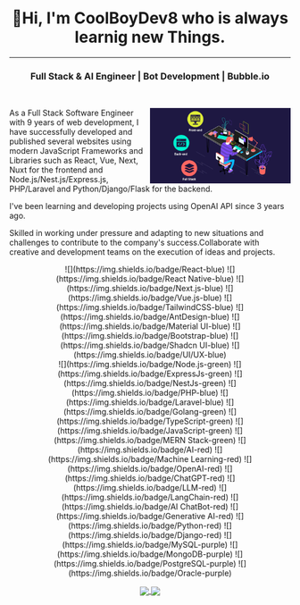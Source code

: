 <h1 align="center">👋Hi, I'm CoolBoyDev8 who is always learnig new Things.</h1>
<hr />
<h3 align="center">Full Stack & AI Engineer | Bot Development | Bubble.io </h3>

<br />

<p><img align="right" width="50%" src="fullstack.gif" alt="CoolBoyDev" /></p>

<p>As a Full Stack Software Engineer with 9 years of web development, I have successfully developed and published several websites using modern JavaScript Frameworks and Libraries such as React, Vue, Next, Nuxt for the frontend and Node.js/Nest.js/Express.js, PHP/Laravel and Python/Django/Flask for the backend.</p><p>I've been learning and developing projects using OpenAI API since 3 years ago.</p><p>Skilled in working under pressure and adapting to new situations and challenges to contribute to the company's success.Collaborate with creative and development teams on the execution of ideas and projects.</p>

<div align="center">![](https://img.shields.io/badge/React-blue) ![](https://img.shields.io/badge/React Native-blue) ![](https://img.shields.io/badge/Next.js-blue) ![](https://img.shields.io/badge/Vue.js-blue) ![](https://img.shields.io/badge/TailwindCSS-blue) ![](https://img.shields.io/badge/AntDesign-blue) ![](https://img.shields.io/badge/Material UI-blue) ![](https://img.shields.io/badge/Bootstrap-blue) ![](https://img.shields.io/badge/Shadcn UI-blue) ![](https://img.shields.io/badge/UI/UX-blue)
<br> ![](https://img.shields.io/badge/Node.js-green) ![](https://img.shields.io/badge/ExpressJs-green) ![](https://img.shields.io/badge/NestJs-green) ![](https://img.shields.io/badge/PHP-blue) ![](https://img.shields.io/badge/Laravel-blue) ![](https://img.shields.io/badge/Golang-green) ![](https://img.shields.io/badge/TypeScript-green) ![](https://img.shields.io/badge/JavaScript-green) ![](https://img.shields.io/badge/MERN Stack-green) ![](https://img.shields.io/badge/AI-red) ![](https://img.shields.io/badge/Machine Learning-red) ![](https://img.shields.io/badge/OpenAI-red) ![](https://img.shields.io/badge/ChatGPT-red) ![](https://img.shields.io/badge/LLM-red) ![](https://img.shields.io/badge/LangChain-red) ![](https://img.shields.io/badge/AI ChatBot-red) ![](https://img.shields.io/badge/Generative AI-red) ![](https://img.shields.io/badge/Python-red) ![](https://img.shields.io/badge/Django-red) ![](https://img.shields.io/badge/MySQL-purple) ![](https://img.shields.io/badge/MongoDB-purple) ![](https://img.shields.io/badge/PostgreSQL-purple) ![](https://img.shields.io/badge/Oracle-purple)</div>

<p align="center">
  <a href="https://github.com/zinping/github-readme-stats">
    <img height=200 align="center" src="https://github-readme-stats.vercel.app/api?username=zinping&show_icons=true&theme=radical&card_width=350&rank_icon=github" />
  </a>
  <a href="https://github.com/zinping/convoychat">
    <img height=200 align="center" src="https://github-readme-stats.vercel.app/api/top-langs?username=ffflabs&layout=compact&langs_count=8&card_width=350&theme=radical" />
  </a>
</p>
</p>
